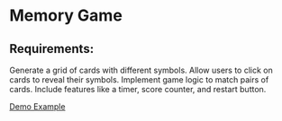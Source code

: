 # Memory Game

## Requirements:
Generate a grid of cards with different symbols.
Allow users to click on cards to reveal their symbols.
Implement game logic to match pairs of cards.
Include features like a timer, score counter, and restart button.

[Demo Example](https://codepen.io/natewiley/full/BawOqL)
